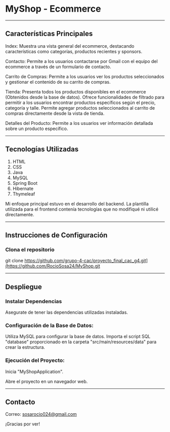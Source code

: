 # MyShop - Ecommerce

***

## Características Principales

Index: Muestra una vista general del ecommerce, destacando características como categorías, productos recientes y sponsors.

Contacto: Permite a los usuarios contactarse por Gmail con el equipo del ecommerce a través de un formulario de contacto.

Carrito de Compras: Permite a los usuarios ver los productos seleccionados y gestionar el contenido de su carrito de compras.

Tienda: Presenta todos los productos disponibles en el ecommerce (Obtenidos desde la base de datos).
Ofrece funcionalidades de filtrado para permitir a los usuarios encontrar productos específicos según el precio, categoría y talle.
Permite agregar productos seleccionados al carrito de compras directamente desde la vista de tienda.

Detalles del Producto: Permite a los usuarios ver información detallada sobre un producto específico.

***

## Tecnologías Utilizadas

1. HTML
2. CSS
3. Java
4. MySQL
5. Spring Boot
6. Hibernate
7. Thymeleaf

Mi enfoque principal estuvo en el desarrollo del backend. La plantilla utilizada para el frontend contenía tecnologías que no modifiqué ni utilicé directamente.

***

## Instrucciones de Configuración
### Clona el repositorio
git clone https://github.com/grupo-4-cac/proyecto_final_cac_g4.git](https://github.com/RocioSosa24/MyShop.git

***

## Despliegue

### Instalar Dependencias
Asegurate de tener las dependencias utilizadas instaladas.

### Configuración de la Base de Datos:
Utiliza MySQL para configurar la base de datos.
Importa el script SQL "database" proporcionado en la carpeta "src/main/resources/data" para crear la estructura.

### Ejecución del Proyecto:
Inicia "MyShopApplication".

Abre el proyecto en un navegador web.

***

## Contacto
Correo: sosarocio024@gmail.com

¡Gracias por ver!


